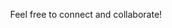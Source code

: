<!--<div align="center">
  <h1>Hello, I'm Sim~ ✌️</h1>
  <p>Welcome to my GitHub profile. Here, you can find some of my projects and contributions. 
    Feel free to explore!</p>
</div>
<br/>
<br/>

<div align="center">
  <h2>GitHub Statistics</h2>
</div>
  
<div align="center">
  
  [![Top Langs](https://github-readme-stats.vercel.app/api/top-langs/?username=ujinsimSS&layout=compact)](https://github.com/delay-100/github-readme-stats)
  [![Anurag's GitHub stats](https://github-readme-stats.vercel.app/api?username=ujinsimSS)](https://github.com/anuraghazra/github-readme-stats)

</div>

<div align="center">
 
</div>
<br/>
<br/>
<div align="center">
  <h2>Technologies</h2>
</div>

  &nbsp; &nbsp; &nbsp; &nbsp; &nbsp; &nbsp;  ![JavaScript](https://img.shields.io/badge/JavaScript-F7DF1E?style=for-the-badge&logo=JavaScript&logoColor=white)
  
  
<br/>
<br/>

<div align="center">
  <h2>Contact Me 💌</h2>
</div>

<div align="center">
  <p>You can reach out to me via email or through my social media profiles:</p>
</div>

<div align="center">
  - Email: syj11243@gmail.com
  
</div>-->

<div align="center">
  <p>Feel free to connect and collaborate!</p>
</div>




